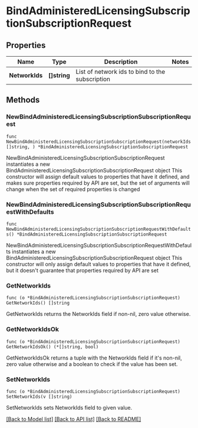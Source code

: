 # BindAdministeredLicensingSubscriptionSubscriptionRequest

## Properties

Name | Type | Description | Notes
------------ | ------------- | ------------- | -------------
**NetworkIds** | **[]string** | List of network ids to bind to the subscription | 

## Methods

### NewBindAdministeredLicensingSubscriptionSubscriptionRequest

`func NewBindAdministeredLicensingSubscriptionSubscriptionRequest(networkIds []string, ) *BindAdministeredLicensingSubscriptionSubscriptionRequest`

NewBindAdministeredLicensingSubscriptionSubscriptionRequest instantiates a new BindAdministeredLicensingSubscriptionSubscriptionRequest object
This constructor will assign default values to properties that have it defined,
and makes sure properties required by API are set, but the set of arguments
will change when the set of required properties is changed

### NewBindAdministeredLicensingSubscriptionSubscriptionRequestWithDefaults

`func NewBindAdministeredLicensingSubscriptionSubscriptionRequestWithDefaults() *BindAdministeredLicensingSubscriptionSubscriptionRequest`

NewBindAdministeredLicensingSubscriptionSubscriptionRequestWithDefaults instantiates a new BindAdministeredLicensingSubscriptionSubscriptionRequest object
This constructor will only assign default values to properties that have it defined,
but it doesn't guarantee that properties required by API are set

### GetNetworkIds

`func (o *BindAdministeredLicensingSubscriptionSubscriptionRequest) GetNetworkIds() []string`

GetNetworkIds returns the NetworkIds field if non-nil, zero value otherwise.

### GetNetworkIdsOk

`func (o *BindAdministeredLicensingSubscriptionSubscriptionRequest) GetNetworkIdsOk() (*[]string, bool)`

GetNetworkIdsOk returns a tuple with the NetworkIds field if it's non-nil, zero value otherwise
and a boolean to check if the value has been set.

### SetNetworkIds

`func (o *BindAdministeredLicensingSubscriptionSubscriptionRequest) SetNetworkIds(v []string)`

SetNetworkIds sets NetworkIds field to given value.



[[Back to Model list]](../README.md#documentation-for-models) [[Back to API list]](../README.md#documentation-for-api-endpoints) [[Back to README]](../README.md)


